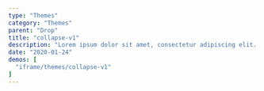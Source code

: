 ```yaml
---
type: "Themes"
category: "Themes"
parent: "Drop"
title: "collapse-v1"
description: "Lorem ipsum dolor sit amet, consectetur adipiscing elit. Nunc tempus laoreet leo sit amet iaculis."
date: "2020-01-24"
demos: [
  "iframe/themes/collapse-v1"
]
---
```

